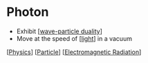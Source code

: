 # Photon

- Exhibit [[wave-particle duality]]
- Move at the speed of [[light]] in a vacuum

[[Physics]] [[Particle]] [[Electromagnetic Radiation]]

[//begin]: # "Autogenerated link references for markdown compatibility"
[wave-particle duality]: wave-particle-duality "Wave-Particle Duality"
[light]: light "Light"
[Physics]: physics "Physics"
[Particle]: particle "Particle"
[Electromagnetic Radiation]: electromagnetic-radiation "Electromagnetic Radiation"
[//end]: # "Autogenerated link references"